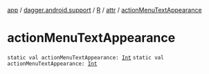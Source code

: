 [app](../../../index.md) / [dagger.android.support](../../index.md) / [R](../index.md) / [attr](index.md) / [actionMenuTextAppearance](./action-menu-text-appearance.md)

# actionMenuTextAppearance

`static val actionMenuTextAppearance: `[`Int`](https://kotlinlang.org/api/latest/jvm/stdlib/kotlin/-int/index.html)
`static val actionMenuTextAppearance: `[`Int`](https://kotlinlang.org/api/latest/jvm/stdlib/kotlin/-int/index.html)